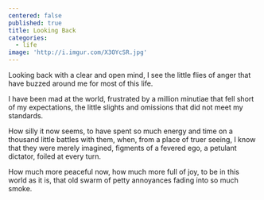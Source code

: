 ```yaml
---
centered: false
published: true
title: Looking Back
categories:
  - life
image: 'http://i.imgur.com/X3OYcSR.jpg'
---
```

Looking back
with a clear and open mind,
I see the little flies of anger
that have buzzed around me
for most of this life.

I have been mad at the world,
frustrated by a million minutiae
that fell short of my expectations,
the little slights and omissions
that did not meet my standards.

How silly it now seems,
to have spent so much energy and time
on a thousand little battles with them,
when, from a place of truer seeing,
I know that they were merely imagined,
figments of a fevered ego,
a petulant dictator, 
foiled at every turn.

How much more peaceful now,
how much more full of joy,
to be in this world as it is,
that old  swarm of petty annoyances
fading into so much smoke.
